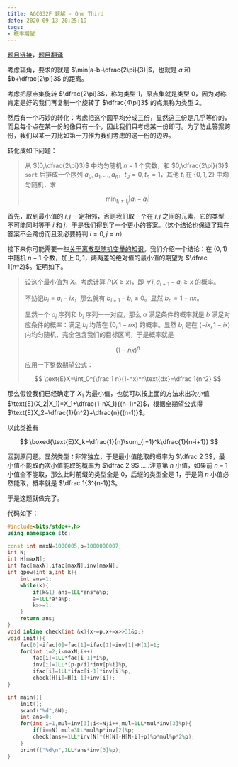 ```yaml
---
title: AGC032F 题解 - One Third
date: 2020-09-13 20:25:19
tags:
- 概率期望
---
```


[题目链接](https://atcoder.jp/contests/agc032/tasks/agc032_f)，[题目翻译](https://www.luogu.com.cn/problem/AT4521)

<!--more-->

考虑辐角，要求的就是 $\min|a-b-\dfrac{2\pi}{3}|$，也就是 $a$ 和 $b+\dfrac{2\pi}3$ 的距离。

考虑把原点集旋转 $\dfrac{2\pi}3$，称为类型 $1$，原点集就是类型 $0$，因为对称肯定是好的我们再复制一个旋转了 $\dfrac{4\pi}3$ 的点集称为类型 $2$。

然后有一个巧妙的转化：考虑把这个圆平均分成三份，显然这三份是几乎等价的，而且每个点在某一份的像只有一个，因此我们只考虑某一份即可。为了防止答案跨份，我们以某一刀比如第一刀作为我们考虑的这一份的边界。

转化成如下问题：

> 从 $(0,\dfrac{2\pi}3)$ 中均匀随机 $n-1$ 个实数，和 $0,\dfrac{2\pi}{3}$ ``sort`` 后排成一个序列 $a_0,a_1,...,a_n$，$t_0=0,t_n=1$，其他 $t_i$ 在 $\{0,1,2\}$ 中均匀随机，求
>
>$$
>\min_{t_i\neq t_j}|a_i-a_j|
>$$

首先，取到最小值的 $i,j$ 一定相邻，否则我们取一个在 $i,j$ 之间的元素，它的类型不可能同时等于 $i$ 和 $j$，于是我们得到了一个更小的答案。（这个结论也保证了现在答案不会跨份而且没必要特判 $i=0,j=n$）

接下来你可能需要一些[关于离散型随机变量的知识](https://xyix.github.io/2020/09/01/probability-expectation/#%E8%BF%9E%E7%BB%AD%E6%83%85%E5%BD%A2%E4%B8%8B%E7%9A%84%E9%9A%8F%E6%9C%BA%E5%8F%98%E9%87%8F)。我们介绍一个结论：在 $(0,1)$ 中随机 $n-1$ 个数，加上 $0,1$，两两差的绝对值的最小值的期望为 $\dfrac 1{n^2}$。证明如下。

> 设这个最小值为 $X$。考虑计算 $P(X\ge x)$，即 $\forall i,a_{i+1}-a_i\ge x$ 的概率。
>
> 不妨记$b_{i}=a_{i}-ix$，那么就有 $b_{i+1}-b_{i}\ge 0$。显然 $b_n=1-nx$。
>
> 显然一个 $a_i$ 序列和 $b_i$ 序列一一对应，那么 $a$ 满足条件的概率就是 $b$ 满足对应条件的概率：满足 $b_i$ 均落在 $(0,1-nx)$ 的概率。显然 $b_i$ 是在 $(-ix,1-ix)$ 内均匀随机，完全包含我们的目标区间，于是概率就是
>
> $$
> (1-nx)^n
> $$
>
> 应用一下整数期望公式：
> 
> $$
> \text{E}X=\int_0^{\frac 1 n}(1-nx)^n\text{dx}=\dfrac 1{n^2}
> $$

那么假设我们已经确定了 $X_1$ 为最小值，也就可以按上面的方法求出次小值 $\text{E}(X_2|X_1)=X_1+\dfrac{1-nX_1}{(n-1)^2}$，根据全期望公式得 $\text{E}X_2=\dfrac{1}{n^2}+\dfrac{n}{(n-1)}$。

以此类推有

$$
\boxed{\text{E}X_k=\dfrac{1}{n}\sum_{i=1}^k\dfrac{1}{n-i+1}}
$$

回到原问题。显然类型 $t$ 非常独立，于是最小值能取的概率为 $\dfrac 2 3$，最小值不能取而次小值能取的概率为 $\dfrac 2 9$……注意第 $n$ 小值，如果前 $n-1$ 小值全不能取，那么此时前缀的类型全是 0，后缀的类型全是 1，于是第 $n$ 小值必然能取，概率就是 $\dfrac 1{3^{n-1}}$。

于是这题就做完了。

代码如下：

```cpp
#include<bits/stdc++.h>
using namespace std;

const int maxN=1000005,p=1000000007;
int N;
int H[maxN];
int fac[maxN],ifac[maxN],inv[maxN];
int qpow(int a,int k){
    int ans=1;
    while(k){
        if(k&1) ans=1LL*ans*a%p;
        a=1LL*a*a%p;
        k>>=1;
    }
    return ans;
}
void inline check(int &x){x-=p,x+=x>>31&p;}
void init(){
    fac[0]=ifac[0]=fac[1]=ifac[1]=inv[1]=H[1]=1;
    for(int i=2;i<maxN;i++)
    	fac[i]=1LL*fac[i-1]*i%p,
    	inv[i]=1LL*(p-p/i)*inv[p%i]%p,
    	ifac[i]=1LL*ifac[i-1]*inv[i]%p,
    	check(H[i]=H[i-1]+inv[i]);
}

int main(){
	init();
	scanf("%d",&N);
	int ans=0;
	for(int i=1,mul=inv[3];i<=N;i++,mul=1LL*mul*inv[3]%p){
		if(i==N) mul=3LL*mul%p*inv[2]%p;
		check(ans+=1LL*inv[N]*(H[N]-H[N-i]+p)%p*mul%p*2%p);
	}
	printf("%d\n",1LL*ans*inv[3]%p);
}
```